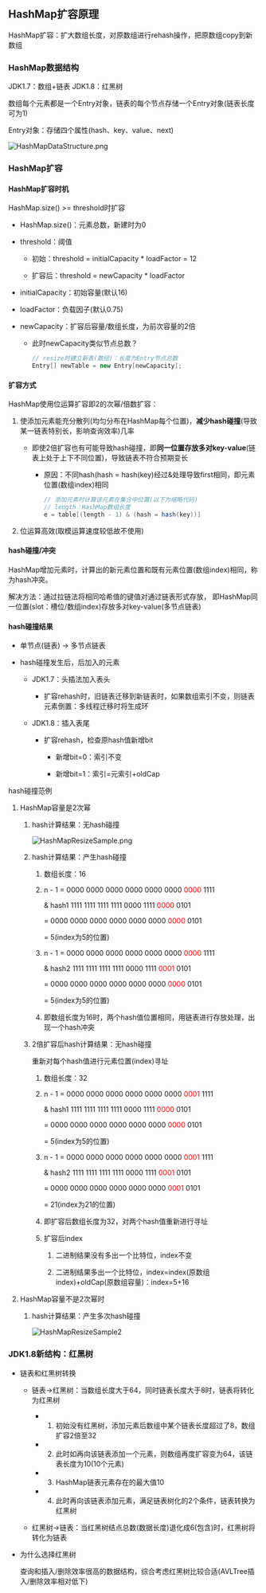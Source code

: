 ## HashMap扩容原理

HashMap扩容：扩大数组长度，对原数组进行rehash操作，把原数组copy到新数组

### HashMap数据结构

JDK1.7：数组+链表
JDK1.8：红黑树

数组每个元素都是一个Entry对象，链表的每个节点存储一个Entry对象(链表长度可为1)

Entry对象：存储四个属性(hash、key、value、next)

![HashMapDataStructure.png](images/HashMapDataStructure.png)

### HashMap扩容

#### HashMap扩容时机
  
HashMap.size() >= threshold时扩容

* HashMap.size()：元素总数，新建时为0

* threshold：阈值

    * 初始：threshold = initialCapacity * loadFactor = 12

    * 扩容后：threshold = newCapacity * loadFactor

* initialCapacity：初始容量(默认16)

* loadFactor：负载因子(默认0.75)

* newCapacity：扩容后容量/数组长度，为前次容量的2倍

    * 此时newCapacity类似节点总数？
  
        ```java
        // resize时建立新表(数组)：长度为Entry节点总数
        Entry[] newTable = new Entry[newCapacity];
        ```

#### 扩容方式

HashMap使用位运算扩容即2的次幂/倍数扩容：

1. 使添加元素能充分散列(均匀分布在HashMap每个位置)，**减少hash碰撞**(导致某一链表特别长，影响查询效率)几率

      * 即使2倍扩容也有可能导致hash碰撞，即**同一位置存放多对key-value**(链表上处于上下不同位置)，导致链表不符合预期变长
        
        * 原因：不同hash(hash = hash(key)经过&处理导致first相同，即元素位置(数组index)相同
          
          ```java
          // 添加元素时计算该元素在集合中位置(以下为缩略代码)
          // length：HashMap数组长度
          e = table[(length - 1) & (hash = hash(key))]
          ```
2. 位运算高效(取模运算速度较低故不使用)

#### hash碰撞/冲突

HashMap增加元素时，计算出的新元素位置和既有元素位置(数组index)相同，称为hash冲突。

解决方法：通过拉链法将相同哈希值的键值对通过链表形式存放，
即HashMap同一位置(slot：槽位/数组index)存放多对key-value(多节点链表)

#### hash碰撞结果

* 单节点(链表) -> 多节点链表

* hash碰撞发生后，后加入的元素

    * JDK1.7：头插法加入表头
    
        * 扩容rehash时，旧链表迁移到新链表时，如果数组索引不变，则链表元素倒置：多线程迁移时将生成环
      
    * JDK1.8：插入表尾
        
        * 扩容rehash，检查原hash值新增bit
    
            * 新增bit=0：索引不变

            * 新增bit=1：索引=元索引+oldCap

hash碰撞范例

1. HashMap容量是2次幂
   
    1. hash计算结果：无hash碰撞

        ![HashMapResizeSample.png](images/HashMapResizeSample.png)

    2. hash计算结果：产生hash碰撞
  
        1. 数组长度：16 
           
        2. n - 1 = 0000 0000 0000 0000 0000 0000 <font color=#FF0000>0000</font> 1111
           
           & hash1 1111 1111 1111 1111 0000 1111 <font color=#FF0000>0000</font> 0101
           
           = 0000 0000 0000 0000 0000 0000 <font color=#FF0000>0000</font> 0101
    
           = 5(index为5的位置) 

        3. n - 1 = 0000 0000 0000 0000 0000 0000 <font color=#FF0000>0000</font> 1111

           & hash2 1111 1111 1111 1111 0000 1111 <font color=#FF0000>0001</font> 0101
           
           = 0000 0000 0000 0000 0000 0000 <font color=#FF0000>0000</font> 0101
    
           = 5(index为5的位置)
    
        4. 即数组长度为16时，两个hash值位置相同，用链表进行存放处理，出现一个hash冲突

   3. 2倍扩容后hash计算结果：无hash碰撞
    
       重新对每个hash值进行元素位置(index)寻址

       1. 数组长度：32

       2. n - 1 = 0000 0000 0000 0000 0000 0000 <font color=#FF0000>0001</font> 1111

          & hash1 1111 1111 1111 1111 0000 1111 <font color=#FF0000>0000</font> 0101

          = 0000 0000 0000 0000 0000 0000 <font color=#FF0000>0000</font> 0101

          = 5(index为5的位置)

       3. n - 1 = 0000 0000 0000 0000 0000 0000 <font color=#FF0000>0001</font> 1111

          & hash2 1111 1111 1111 1111 0000 1111 <font color=#FF0000>0001</font> 0101

          = 0000 0000 0000 0000 0000 0000 <font color=#FF0000>0001</font> 0101

          = 21(index为21的位置)

       4. 即扩容后数组长度为32，对两个hash值重新进行寻址
          
       5. 扩容后index
    
            1. 二进制结果没有多出一个比特位，index不变
               
            2. 二进制结果多出一个比特位，index=index(原数组index)+oldCap(原数组容量)：index=5+16

2. HashMap容量不是2次幂时
   
    1. hash计算结果：产生多次hash碰撞

        ![HashMapResizeSample2](images/HashMapResizeSample2.png)

### JDK1.8新结构：红黑树

* 链表和红黑树转换
  
    * 链表->红黑树：当数组长度大于64，同时链表长度大于8时，链表将转化为红黑树

        * 1. 初始没有红黑树，添加元素后数组中某个链表长度超过了8，数组扩容2倍至32
    
        * 2. 此时如再向该链表添加一个元素，则数组再度扩容变为64，该链表长度为10(10个元素)
    
        * 3. HashMap链表元素存在的最大值10
    
        * 4. 此时再向该链表添加元素，满足链表树化的2个条件，链表转换为红黑树

    * 红黑树->链表：当红黑树结点总数(数据长度)退化成6(包含)时，红黑树将转化为链表

* 为什么选择红黑树

    查询和插入/删除效率很高的数据结构，综合考虑红黑树比较合适(AVLTree插入/删除效率相对低下)
